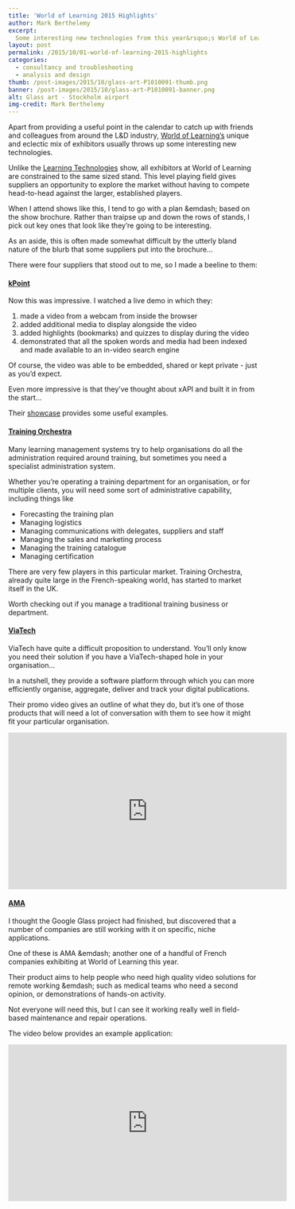 ```yaml
---
title: 'World of Learning 2015 Highlights'
author: Mark Berthelemy
excerpt: 
  Some interesting new technologies from this year&rsquo;s World of Learning show.
layout: post
permalink: /2015/10/01-world-of-learning-2015-highlights
categories:
  - consultancy and troubleshooting
  - analysis and design
thumb: /post-images/2015/10/glass-art-P1010091-thumb.png
banner: /post-images/2015/10/glass-art-P1010091-banner.png
alt: Glass art - Stockholm airport
img-credit: Mark Berthelemy
---
```

Apart from providing a useful point in the calendar to catch up with friends and colleagues from around the L&amp;D industry, <a href="https://www.learnevents.com/" target="_blank">World of Learning&rsquo;s</a> unique and eclectic mix of exhibitors usually throws up some interesting new technologies.

Unlike the <a href="http://www.learningtechnologies.co.uk/" target="_blank">Learning Technologies</a> show, all exhibitors at World of Learning are constrained to the same sized stand. This level playing field gives suppliers an opportunity to explore the market without having to compete head-to-head against the larger, established players.

When I attend shows like this, I tend to go with a plan &emdash; based on the show brochure. Rather than traipse up and down the rows of stands, I pick out key ones that look like they&rsquo;re going to be interesting.

As an aside, this is often made somewhat difficult by the utterly bland nature of the blurb that some suppliers put into the brochure...

There were four suppliers that stood out to me, so I made a beeline to them:

#### <a href="http://www.kpoint.com/" target="_blank">kPoint</a>

Now this was impressive. I watched a live demo in which they:

1. made a video from a webcam from inside the browser
2. added additional media to display alongside the video
3. added highlights (bookmarks) and quizzes to display during the video
4. demonstrated that all the spoken words and media had been indexed and made available to an in-video search engine

Of course, the video was able to be embedded, shared or kept private - just as you&rsquo;d expect.

Even more impressive is that they&rsquo;ve thought about xAPI and built it in from the start...

Their <a href="http://www.kpoint.com/showcase/" target="_blank">showcase</a> provides some useful examples.

#### <a href="http://www.training-orchestra.com/" target="_blank">Training Orchestra</a>

Many learning management systems try to help organisations do all the administration required around training, but sometimes you need a specialist administration system.

Whether you&rsquo;re operating a training department for an organisation, or for multiple clients, you will need some sort of administrative capability, including things like

- Forecasting the training plan
- Managing logistics   
- Managing communications with delegates, suppliers and staff
- Managing the sales and marketing process
- Managing the training catalogue
- Managing certification

There are very few players in this particular market. Training Orchestra, already quite large in the French-speaking world, has started to market itself in the UK.

Worth checking out if you manage a traditional training business or department.

#### <a href="http://www.viatechpub.com/" target="_blank">ViaTech</a>

ViaTech have quite a difficult proposition to understand. You&rsquo;ll only know you need their solution if you have a ViaTech-shaped hole in your organisation...

In a nutshell, they provide a software platform through which you can more efficiently organise, aggregate, deliver and track your digital publications.

Their promo video gives an outline of what they do, but it&rsquo;s one of those products that will need a lot of conversation with them to see how it might fit your particular organisation.

<iframe width="560" height="315" src="https://www.youtube.com/embed/Mpwl2p4GwZY" frameborder="0" allowfullscreen="allowfullscreen"></iframe>

#### <a href="http://www.advancedmedicalapplications.com/" target="_blank">AMA</a>

I thought the Google Glass project had finished, but discovered that a number of companies are still working with it on specific, niche applications.

One of these is AMA &emdash; another one of a handful of French companies exhibiting at World of Learning this year.

Their product aims to help people who need high quality video solutions for remote working &emdash; such as medical teams who need a second opinion, or demonstrations of hands-on activity.

Not everyone will need this, but I can see it working really well in field-based maintenance and repair operations.

The video below provides an example application:

<iframe width="560" height="315" src="https://www.youtube.com/embed/tDp5NZaHcdE" frameborder="0" allowfullscreen="allowfullscreen"></iframe>



